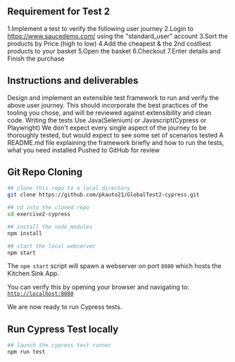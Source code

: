 Requirement for Test 2
---
1.Implement a test to verify the following user journey
2.Login to https://www.saucedemo.com/ using the "standard_user" account
3.Sort the products by Price (high to low)
4.Add the cheapest & the 2nd costliest products to your basket
5.Open the basket
6.Checkout
7.Enter details and Finish the purchase

Instructions and deliverables
---
Design and implement an extensible test framework to run and verify the above user journey. This should incorporate the best practices of the tooling you chose, and will be reviewed against extensibility and clean code.
Writing the tests Use Java(Selenium) or Javascript(Cypress or Playwright)
We don't expect every single aspect of the journey to be thoroughly tested, but would expect to see some set of scenarios tested
A README.md file explaining the framework briefly and how to run the tests, what you need installed
Pushed to GitHub for review


Git Repo Cloning
---
```bash
## clone this repo to a local directory
git clone https://github.com/pkauto21/GlobalTest2-cypress.git

## cd into the cloned repo
cd exercise2-cypress

## install the node_modules
npm install

## start the local webserver
npm start
```

The `npm start` script will spawn a webserver on port `8080` which hosts the Kitchen Sink App.

You can verify this by opening your browser and navigating to: [`http://localhost:8080`](http://localhost:8080)

We are now ready to run Cypress tests.

Run Cypress Test locally
---
```bash
## launch the cypress test runner
npm run test
```
